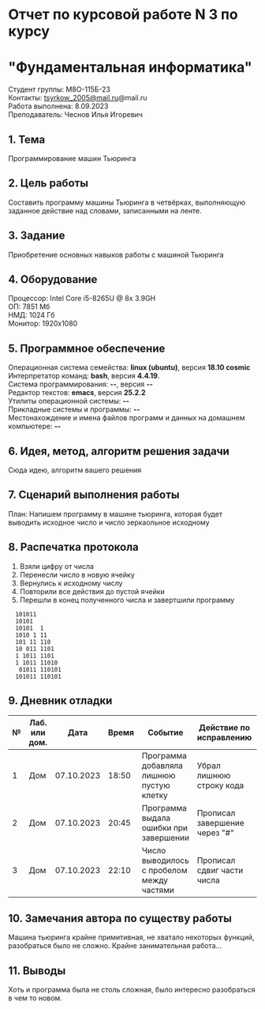 # Отчет по курсовой работе N 3 по курсу
# "Фундаментальная информатика"

Студент группы: М8О-115Б-23\
Контакты: tsyrkow_2005@mail.ru@mail.ru \
Работа выполнена: 8.09.2023\
Преподаватель: Чеснов Илья Игоревич

## 1. Тема

Программирование машин Тьюринга

## 2. Цель работы

Составить программу машины Тьюринга в четвёрках, выполняющую заданное действие над словами, записанными на ленте.

## 3. Задание

Приобретение основных навыков работы с машиной Тьюринга

## 4. Оборудование

Процессор: Intel Core i5-8265U @ 8x 3.9GH\
ОП: 7851 Мб\
НМД: 1024 Гб\
Монитор: 1920x1080

## 5. Программное обеспечение

Операционная система семейства: **linux (ubuntu)**, версия **18.10 cosmic**\
Интерпретатор команд: **bash**, версия **4.4.19**.\
Система программирования: **--**, версия **--**\
Редактор текстов: **emacs**, версия **25.2.2**\
Утилиты операционной системы: **--**\
Прикладные системы и программы: **--**\
Местонахождение и имена файлов программ и данных на домашнем компьютере: **--**

## 6. Идея, метод, алгоритм решения задачи

Сюда идею, алгоритм вашего решения

## 7. Сценарий выполнения работы

План:
Напишем программу в машине тьюринга, которая будет выводить исходное число и число зеркаольное исходному

## 8. Распечатка протокола

1) Взяли цифру от числа
2) Перенесли число в новую ячейку
3) Вернулись к исходному числу
4) Повторили все действия до пустой ячейки
5) Перешли в конец полученного числа и завертшили программу

```
  101011
  10101  
  10101  1
  1010 1 11
  101 11 110
  10 011 1101
  1 1011 1101
  1 1011 11010
   01011 110101
  101011 110101 

```

## 9. Дневник отладки

| № | Лаб. или дом. | Дата       | Время     | Событие                                                | Действие по исправлению   | Примечание     |
|---|---------------|------------|-----------|--------------------------------------------------------|---------------------------|----------------|
|1  | Дом           | 07.10.2023 | 18:50     | Программа добавляла лишнюю пустую клетку               | Убрал лишнюю строку кода | Надо быть вниметельнее  |
|2  | Дом           | 07.10.2023 | 20:45     | Программа выдала ошибки при завершении | Прописал завершение через "#"   |                |
|3  | Дом           | 07.10.2023 | 22:10     | Число выводилось с пробелом между частями | Прописал сдвиг части числа   |                |
## 10. Замечания автора по существу работы
Машина тьюринга крайне примитивная, не хватало некоторых функций, разобраться было не сложно.
Крайне занимательная работа...

## 11. Выводы
Хоть и программа была не столь сложная, было интересно разобраться в чем то новом.

